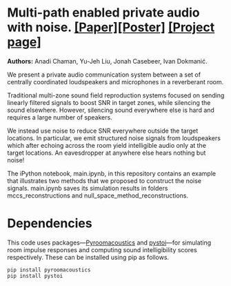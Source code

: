 # Multi-path enabled private audio with noise. <a href = 'https://arxiv.org/pdf/1811.07065.pdf'>[Paper]</a><a href = 'https://swing-research.github.io/private-audio/icassp19_poster.pdf'>[Poster]</a> <a href = 'https://swing-research.github.io/private-audio/'>[Project page]</a> 
<b>Authors:</b> Anadi Chaman, Yu-Jeh Liu, Jonah Casebeer, Ivan Dokmanić.

We present a private audio communication system between a set of centrally coordinated loudspeakers and microphones in a reverberant room.

Traditional multi-zone sound field reproduction systems focused on sending linearly filtered signals to boost SNR in target zones, while silencing the sound elsewhere. However, silencing sound everywhere else is hard and requires a large number of speakers.

We instead use noise to reduce SNR everywhere outside the target locations. In particular, we emit structured noise signals from loudspeakers which after echoing across the room yield intelligible audio only at the target locations. An eavesdropper at anywhere else hears nothing but noise!

The iPython notebook, main.ipynb, in this repository contains an example that illustrates two methods that we proposed to construct the noise signals. main.ipynb saves its simulation results in folders mccs_reconstructions and null_space_method_reconstructions.

# Dependencies
This code uses packages—<a href = 'https://github.com/LCAV/pyroomacoustics'>Pyroomacoustics</a> and <a href = 'https://github.com/mpariente/pystoi'>pystoi</a>—for simulating room impulse responses and computing sound intelligibility scores respectively. These can be installed using pip as follows.

```
pip install pyroomacoustics
pip install pystoi
```

